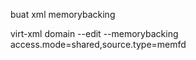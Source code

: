 buat xml memorybacking

virt-xml domain --edit --memorybacking access.mode=shared,source.type=memfd
